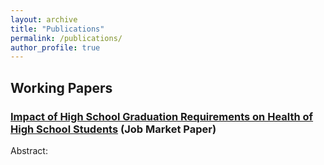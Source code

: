 ```yaml
---
layout: archive
title: "Publications"
permalink: /publications/
author_profile: true
---
```


## Working Papers
### [Impact of High School Graduation Requirements on Health of High School Students](https://github.com/kanekarsanket/kanekarsanket.github.io/raw/master/files/PolicyImpactOnBMI.pdf) (Job Market Paper)
Abstract:
